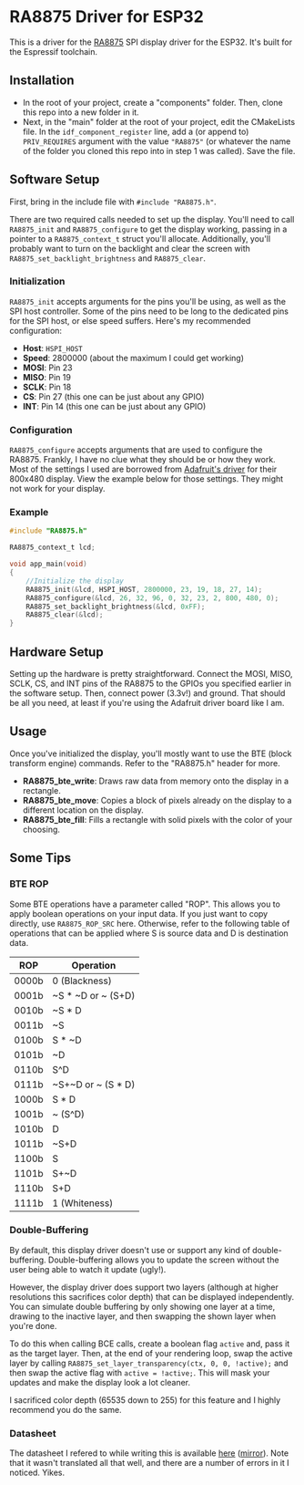 # RA8875 Driver for ESP32

This is a driver for the [RA8875](https://www.adafruit.com/product/1590) SPI display driver for the ESP32. It's built for the Espressif toolchain.

## Installation

* In the root of your project, create a "components" folder. Then, clone this repo into a new folder in it.
* Next, in the "main" folder at the root of your project, edit the CMakeLists file. In the ``idf_component_register`` line, add a (or append to) ``PRIV_REQUIRES`` argument with the value ``"RA8875"`` (or whatever the name of the folder you cloned this repo into in step 1 was called). Save the file.

## Software Setup

First, bring in the include file with ``#include "RA8875.h"``.

There are two required calls needed to set up the display. You'll need to call ``RA8875_init`` and ``RA8875_configure`` to get the display working, passing in a pointer to a ``RA8875_context_t`` struct you'll allocate. Additionally, you'll probably want to turn on the backlight and clear the screen with ``RA8875_set_backlight_brightness`` and ``RA8875_clear``.

### Initialization

``RA8875_init`` accepts arguments for the pins you'll be using, as well as the SPI host controller. Some of the pins need to be long to the dedicated pins for the SPI host, or else speed suffers. Here's my recommended configuration:

* **Host**: ``HSPI_HOST``
* **Speed**: 2800000 (about the maximum I could get working)
* **MOSI**: Pin 23
* **MISO**: Pin 19
* **SCLK**: Pin 18
* **CS**: Pin 27 (this one can be just about any GPIO)
* **INT**: Pin 14 (this one can be just about any GPIO)

### Configuration

``RA8875_configure`` accepts arguments that are used to configure the RA8875. Frankly, I have no clue what they should be or how they work. Most of the settings I used are borrowed from [Adafruit's driver](https://github.com/adafruit/Adafruit_RA8875/blob/master/Adafruit_RA8875.cpp) for their 800x480 display. View the example below for those settings. They might not work for your display.

### Example

```c
#include "RA8875.h"

RA8875_context_t lcd;

void app_main(void)
{
    //Initialize the display
    RA8875_init(&lcd, HSPI_HOST, 2800000, 23, 19, 18, 27, 14);
    RA8875_configure(&lcd, 26, 32, 96, 0, 32, 23, 2, 800, 480, 0);
    RA8875_set_backlight_brightness(&lcd, 0xFF);
    RA8875_clear(&lcd);
}
```

## Hardware Setup

Setting up the hardware is pretty straightforward. Connect the MOSI, MISO, SCLK, CS, and INT pins of the RA8875 to the GPIOs you specified earlier in the software setup. Then, connect power (3.3v!) and ground. That should be all you need, at least if you're using the Adafruit driver board like I am.

## Usage

Once you've initialized the display, you'll mostly want to use the BTE (block transform engine) commands. Refer to the "RA8875.h" header for more.

* **RA8875_bte_write**: Draws raw data from memory onto the display in a rectangle.
* **RA8875_bte_move**: Copies a block of pixels already on the display to a different location on the display.
* **RA8875_bte_fill**: Fills a rectangle with solid pixels with the color of your choosing.

## Some Tips

### BTE ROP

Some BTE operations have a parameter called "ROP". This allows you to apply boolean operations on your input data. If you just want to copy directly, use ``RA8875_ROP_SRC`` here. Otherwise, refer to the following table of operations that can be applied where S is source data and D is destination data.

| **ROP** | **Operation**      |
|---------|--------------------|
| 0000b   | 0 (Blackness)      |
| 0001b   | ~S * ~D or ~ (S+D) |
| 0010b   | ~S * D             |
| 0011b   | ~S                 |
| 0100b   | S * ~D             |
| 0101b   | ~D                 |
| 0110b   | S^D                |
| 0111b   | ~S+~D or ~ (S * D) |
| 1000b   | S * D              |
| 1001b   | ~ (S^D)            |
| 1010b   | D                  |
| 1011b   | ~S+D               |
| 1100b   | S                  |
| 1101b   | S+~D               |
| 1110b   | S+D                |
| 1111b   | 1 (Whiteness)      |

### Double-Buffering

By default, this display driver doesn't use or support any kind of double-buffering. Double-buffering allows you to update the screen without the user being able to watch it update (ugly!).

However, the display driver does support two layers (although at higher resolutions this sacrifices color depth) that can be displayed independently. You can simulate double buffering by only showing one layer at a time, drawing to the inactive layer, and then swapping the shown layer when you're done.

To do this when calling BCE calls, create a boolean flag ``active`` and, pass it as the target layer. Then, at the end of your rendering loop, swap the active layer by calling ``RA8875_set_layer_transparency(ctx, 0, 0, !active);`` and then swap the active flag with ``active = !active;``. This will mask your updates and make the display look a lot cleaner.

I sacrificed color depth (65535 down to 255) for this feature and I highly recommend you do the same.

### Datasheet

The datasheet I refered to while writing this is available [here](https://cdn-shop.adafruit.com/datasheets/RA8875_DS_V19_Eng.pdf) ([mirror](https://web.archive.org/web/20220613182339/https://cdn-shop.adafruit.com/datasheets/RA8875_DS_V19_Eng.pdf)). Note that it wasn't translated all that well, and there are a number of errors in it I noticed. Yikes.